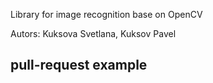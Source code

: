Library for image recognition base on OpenCV

Autors: Kuksova Svetlana, Kuksov Pavel

pull-request example
-----
